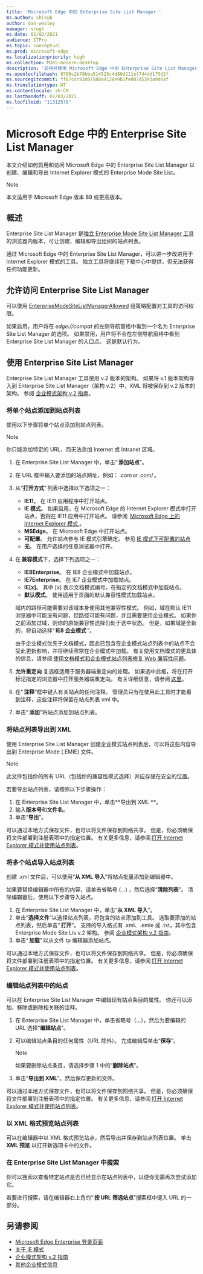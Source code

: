 ```yaml
---
title: 'Microsoft Edge 中的 Enterprise Site List Manager '
ms.author: shisub
author: dan-wesley
manager: srugh
ms.date: 02/02/2021
audience: ITPro
ms.topic: conceptual
ms.prod: microsoft-edge
ms.localizationpriority: high
ms.collection: M365-modern-desktop
description: '启用并使用 Microsoft Edge 中的 Enterprise Site List Manager '
ms.openlocfilehash: 9700c2b78bba514525c4d80d211ef744dd175d2f
ms.sourcegitcommit: ff67ccc93d07588a9128e9b1fe007d5393a9d6af
ms.translationtype: HT
ms.contentlocale: zh-CN
ms.lasthandoff: 02/03/2021
ms.locfileid: "11312578"
---
```

# Microsoft Edge 中的 Enterprise Site List Manager

本文介绍如何启用和访问 Microsoft Edge 中的 Enterprise Site List Manager 以创建、编辑和导出 Internet Explorer 模式的 Enterprise Mode Site List。

> [!NOTE]
> 本文适用于 Microsoft Edge 版本 89 或更高版本。 

## 概述

Enterprise Site List Manager 是[独立 Enterprise Mode Site List Manager 工具](https://www.microsoft.com/download/details.aspx?id=49974)的浏览器内版本，可让创建、编辑和导出组织的站点列表。

通过 Microsoft Edge 中的 Enterprise Site List Manager，可以进一步改进用于 Internet Explorer 模式的工具。 独立工具将继续在下载中心中提供，但无法获得任何功能更新。

## 允许访问 Enterprise Site List Manager

可以使用 [EnterpriseModeSiteListManagerAllowed](https://docs.microsoft.com/DeployEdge/microsoft-edge-policies#enterprisemodesitelistmanagerallowed) 组策略配置对工具的访问权限。

如果启用，用户将在 *edge://compat* 的左侧导航窗格中看到一个名为 Enterprise Site List Manager 的选项。 如果禁用，用户将不会在左侧导航窗格中看到 Enterprise Site List Manager 的入口点。 这是默认行为。

## 使用 Enterprise Site List Manager

Enterprise Site List Manager 工具使用 v.2 版本的架构。 如果将 v.1 版本架构导入到 Enterprise Site List Manager（架构 v.2）中，XML 将被保存到 v.2 版本的架构。 参阅 [企业模式架构 v.2 指南](https://docs.microsoft.com/internet-explorer/ie11-deploy-guide/enterprise-mode-schema-version-2-guidance)。

### 将单个站点添加到站点列表  

使用以下步骤将单个站点添加到站点列表。

> [!NOTE]
> 你只能添加特定的 URL，而无法添加 Internet 或 Intranet 区域。

1. 在 Enterprise Site List Manager 中，单击“ **添加站点**”。
2. 在 URL 框中输入要添加的站点网址，例如： <domain>.com or <domain>.com/<path> 。
3. 从“**打开方式**” 列表中选择以下选项之一：

   - **IE11**。 在 IE11 应用程序中打开站点。
   - **IE 模式**。 如果启用，在 Microsoft Edge 的 Internet Explorer 模式中打开站点，否则在 IE11 应用中打开站点。 请参阅  [Microsoft Edge 上的 Internet Explorer 模式 ](https://docs.microsoft.com/deployedge/edge-ie-mode)。
   - **MSEdge**。 在 Microsoft Edge 中打开站点。
   - **可配置**。 允许站点参与 IE 模式引擎确定。 参见 [IE 模式下可配置的站点](https://docs.microsoft.com/deployedge/edge-learnmore-configurable-sites-ie-mode)
   - **无**。 在用户选择的任意浏览器中打开。  

4. 在 **兼容模式**下，选择下列选项之一：

   - **IE8Enterprise**。 在 IE8 企业模式中加载站点。
   - **IE7Enterprise**。 在 IE7 企业模式中加载站点。
   - **IE[x]**。 其中 [x] 表示文档模式编号，在指定的文档模式中加载站点。
   - **默认模式**。 使用适用于页面的默认兼容性模式加载站点。

   域内的路径可能需要对该域本身使用其他兼容性模式。 例如，域在默认 IE11 浏览器中可能没有问题，但路径可能有问题，并且需要使用企业模式。 如果你之前添加过域，则你的原始兼容性选择仍处于选中状态。 但是，如果域是全新的，将自动选择“ **IE8 企业模式** ”。

   由于企业模式优先于文档模式，因此已包含在企业模式站点列表中的站点不会受此更新影响，并将继续照常在企业模式中加载。 有关使用文档模式的更具体的信息，请参阅 [使用文档模式和企业模式站点列表修复 Web 兼容性问题](https://docs.microsoft.com/internet-explorer/ie11-deploy-guide/fix-compat-issues-with-doc-modes-and-enterprise-mode-site-list)。

5. **允许重定向** 复选框适用于服务器端重定向的处理。 如果选中此框，将在打开标记指定的浏览器中打开服务器端重定向。 有关详细信息，请参阅 [这里](https://docs.microsoft.com/internet-explorer/ie11-deploy-guide/enterprise-mode-schema-version-2-guidance#updated-schema-attributes)。
6. 在“ **注释**”框中键入有关站点的任何注释。 管理员只有在使用此工具时才能看到注释，这些注释将保留在站点列表 xml 中。
7. 单击“ **添加**”将站点添加到站点列表。

### 将站点列表导出到 XML

使用 Enterprise Site List Manager 创建企业模式站点列表后，可以将这些内容导出到 Enterprise Mode (.EMIE) 文件。 

> [!NOTE]
> 此文件包括你的所有 URL（包括你的兼容性模式选择）并应存储在安全的位置。

若要导出站点列表，请按照以下步骤操作：

1. 在 Enterprise Site List Manager 中，单击**导出到 XML **。
2. 输入**版本号**和**文件名**。
3. 单击“**导出**”。

可以通过本地方式保存文件，也可以将文件保存到网络共享。 但是，你必须确保将文件部署到注册表项中的指定位置。 有关更多信息，请参阅 [打开 Internet Explorer 模式并使用站点列表](https://docs.microsoft.com/deployedge/edge-ie-mode-policies)。

### 将多个站点导入站点列表

创建 .xml 文件后，可以使用“**从 XML 导入**”将站点批量添加到编辑器中。

如果要替换编辑器中所有的内容，请单击省略号 (...) ，然后选择“**清除列表**”。 清除编辑器后，使用以下步骤导入站点。

1. 在 Enterprise Site List Manager 中，单击“**从 XML 导入**”。 
2. 单击“**选择文件**”以选择站点列表，将包含的站点添加到工具。 选取要添加的站点列表，然后单击“ **打开**”。 支持的导入格式有 .xml、.emie 或 .txt，其中包含 Enterprise Mode Site Lis v.2 架构。 参阅 [企业模式架构 v.2 指南](https://docs.microsoft.com/internet-explorer/ie11-deploy-guide/enterprise-mode-schema-version-2-guidance)。
3. 单击“ **加载**” 以从文件 tp 编辑器添加站点。

可以通过本地方式保存文件，也可以将文件保存到网络共享。 但是，你必须确保将文件部署到注册表项中的指定位置。 有关更多信息，请参阅 [打开 Internet Explorer 模式并使用站点列表](https://docs.microsoft.com/deployedge/edge-ie-mode-policies)。

### 编辑站点列表中的站点

 可以在 Enterprise Site List Manager 中编辑现有站点条目的属性。 你还可以添加、移除或删除相关联的注释。

1. 在 Enterprise Site List Manager 中，单击省略号（...），然后为要编辑的 URL 选择“**编辑站点**”。
2. 可以编辑站点条目的任何属性（URL 除外）。 完成编辑后单击“**保存**”。

   > [!NOTE]
   > 如果要删除站点条目，请选择步骤 1 中的“**删除站点**”。

3. 单击“**导出到 XML**”。然后保存更新的文件。

可以通过本地方式保存文件，也可以将文件保存到网络共享。 但是，你必须确保将文件部署到注册表项中的指定位置。 有关更多信息，请参阅 [打开 Internet Explorer 模式并使用站点列表](https://docs.microsoft.com/deployedge/edge-ie-mode-policies)。

### 以 XML 格式预览站点列表

可以在编辑器中以 XML 格式预览站点，然后导出并保存到站点列表位置。 单击 **XML 预览** 以打开新选项卡中的文件。

### 在 Enterprise Site List Manager 中搜索

你可以搜索以查看特定站点是否已经显示在站点列表中，以便你无需再次尝试添加它。

若要进行搜索，请在编辑器右上角的“ **按 URL 筛选站点**”搜索框中键入 URL 的一部分。

## 另请参阅

- [Microsoft Edge Enterprise 登录页面](https://aka.ms/EdgeEnterprise)
- [关于 IE 模式](https://docs.microsoft.com/deployedge/edge-ie-mode)
- [企业模式架构 v.2 指南](https://docs.microsoft.com/internet-explorer/ie11-deploy-guide/enterprise-mode-schema-version-2-guidance)
- [其他企业模式信息](https://docs.microsoft.com/internet-explorer/ie11-deploy-guide/enterprise-mode-overview-for-ie11)
